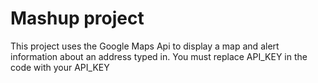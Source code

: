 # Mashup project

This project uses the Google Maps Api to display a map and alert information about an address typed in.
You must replace API_KEY in the code with your API_KEY 

